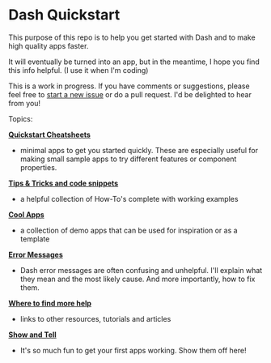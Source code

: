# Dash Quickstart

This purpose of this repo is to help you get started with Dash and to make  high quality apps faster.

It will eventually be turned into an app, but in the meantime, I hope you find this info helpful.  (I use it
when I'm coding)

This is a work in progress.  If you have comments or suggestions, please feel free to [start a new issue](https://github.com/AnnMarieW/dash-quickstart/issues/new) 
or do a pull request. I'd be delighted to hear from you!

 
 Topics:
 
 __[Quickstart Cheatsheets](https://github.com/AnnMarieW/dash-quickstart/tree/master/quickstart-cheatsheets)__
   - minimal apps to get you started quickly.  These are especially useful for making small sample apps to try
   different features or component properties.
 
 __[Tips & Tricks and code snippets](https://github.com/AnnMarieW/dash-quickstart/tree/master/tips-tricks-and-code-snippets)__
   - a helpful collection of How-To's complete with working examples
   
 __[Cool Apps](https://github.com/AnnMarieW/dash-quickstart/tree/master/cool-apps)__  
 - a collection of demo apps that can be used for inspiration or as a template

   
 __[Error Messages](https://github.com/AnnMarieW/dash-quickstart/tree/master/error-messages)__
   - Dash error messages are often confusing and unhelpful. I'll explain what they mean and the most likely cause. 
   And more importantly, how to fix them.
 
 __[Where to find more help](https://github.com/AnnMarieW/dash-quickstart/tree/master/where-to-find-help)__
   - links to other resources, tutorials and articles
   
 __[Show and Tell](https://github.com/AnnMarieW/dash-quickstart/tree/master/show-and-tell)__  
   - It's so much fun to get your first apps working.  Show them off here!
 